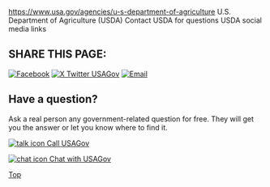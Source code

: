 

https://www.usa.gov/agencies/u-s-department-of-agriculture
U.S. Department of Agriculture (USDA)
Contact USDA for questions
USDA social media links

## SHARE THIS PAGE:

[![Facebook](https://www.usa.gov/themes/custom/usagov/images/social-media-icons/Facebook_Icon.svg)](https://www.facebook.com/sharer/sharer.php?u=https://www.usa.gov/agencies/u-s-department-of-agriculture&v=3)
[![X Twitter USAGov](https://www.usa.gov/themes/custom/usagov/images/social-media-icons/X_Twitter_Icon.svg?version=2)](https://twitter.com/intent/tweet?source=webclient&text=https://www.usa.gov/agencies/u-s-department-of-agriculture)
[![Email](https://www.usa.gov/themes/custom/usagov/images/social-media-icons/Email_Icon.svg?version=2)](mailto:?subject=https://www.usa.gov/agencies/u-s-department-of-agriculture)

## Have a question?

Ask a real person any government-related question for free. They will get you the answer or let you know where to find it.

[![talk icon](https://www.usa.gov/themes/custom/usagov/images/ICONS_talk.png) Call USAGov](https://www.usa.gov/phone)

[![chat icon](https://www.usa.gov/themes/custom/usagov/images/ICONS_chat.png) Chat with USAGov](https://www.usa.gov/chat)

[Top](#main-content)
